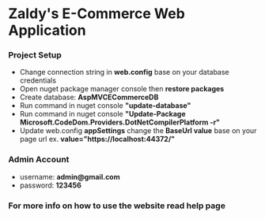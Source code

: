 # Zaldy's E-Commerce Web Application
<h3>Project Setup</h3>
<ul>
<li>Change connection string in <b>web.config</b> base on your database credentials</li>
<li>Open nuget package manager console then <b>restore packages</b></li>  
<li>  Create database: <b>AspMVCECommerceDB</b></li> 
<li>Run command in nuget console <b>"update-database"</b></li>
<li>Run command in nuget console <b>"Update-Package Microsoft.CodeDom.Providers.DotNetCompilerPlatform -r"</b>
<li>Update web.config <b>appSettings</b> change the <b>BaseUrl value</b> base on your page url ex. <b>value="https://localhost:44372/"</b></li>
</ul>

<h3>Admin Account</h3>
<ul>
<li>username: <b>admin@gmail.com</b></li>
<li>password: <b>123456</b></li>
</ul>

<h3>For more info on how to use the website read help page </h3>

